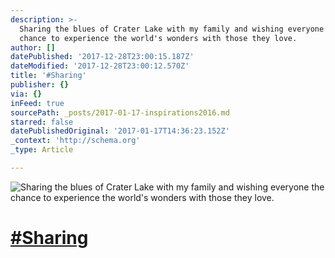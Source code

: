 ```yaml
---
description: >-
  Sharing the blues of Crater Lake with my family and wishing everyone the
  chance to experience the world's wonders with those they love.
author: []
datePublished: '2017-12-28T23:00:15.187Z'
dateModified: '2017-12-28T23:00:12.570Z'
title: '#Sharing'
publisher: {}
via: {}
inFeed: true
sourcePath: _posts/2017-01-17-inspirations2016.md
starred: false
datePublishedOriginal: '2017-01-17T14:36:23.152Z'
_context: 'http://schema.org'
_type: Article

---
```

![Sharing the blues of Crater Lake with my family and wishing everyone the chance to experience the world's wonders with those they love.](https://the-grid-user-content.s3-us-west-2.amazonaws.com/394ae252-fb48-47f7-b229-004ea48d8f6a.jpg)

# [\#Sharing][0]

[0]: https://www.facebook.com/hashtag/Inspirations2016